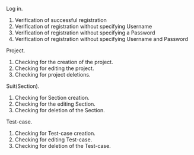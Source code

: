 Log in.
1. Verification of successful registration
2. Verification of registration without specifying Username
3. Verification of registration without specifying a Password
4. Verification of registration without specifying Username and Password

Project.
1. Checking for the creation of the project.
2. Checking for editing the project.
3. Checking for project deletions.

Suit(Section).
1. Checking for Section creation.
2. Checking for the editing Section.
3. Checking for deletion of the Section.

Test-case.
1. Checking for Test-case creation.
2. Checking for editing Test-case.
3. Checking for deletion of the Test-case.